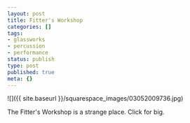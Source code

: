```yaml
---
layout: post
title: Fitter's Workshop
categories: []
tags:
- glassworks
- percussion
- performance
status: publish
type: post
published: true
meta: {}
---
```


![]({{ site.baseurl }}/squarespace_images/03052009736.jpg)

The Fitter's Workshop is a strange place. Click for big.
